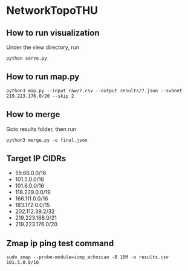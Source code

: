 # NetworkTopoTHU

## How to run visualization
Under the view directory, run
```
python serve.py
```

## How to run map.py
```
python3 map.py --input raw/7.csv --output results/7.json --subnet 219.223.176.0/20 --skip 2
```

## How to merge
Goto results folder, then run
```
python3 merge.py -o final.json
```

## Target IP CIDRs
- 59.66.0.0/16 
- 101.5.0.0/16 
- 101.6.0.0/16 
- 118.229.0.0/19 
- 166.111.0.0/16 
- 183.172.0.0/15 
- 202.112.39.2/32 
- 219.223.168.0/21 
- 219.223.176.0/20 

## Zmap ip ping test command
`sudo zmap --probe-module=icmp_echoscan -B 10M -o results.csv 101.5.0.0/16`

